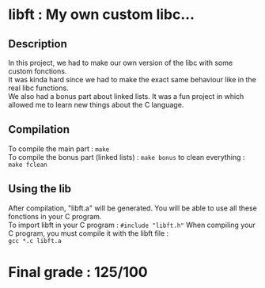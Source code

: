 <h1> libft : My own custom libc...</h1>

<h2>Description</h2>
<p> In this project, we had to make our own version of the libc with some custom fonctions.<br>
It was kinda hard since we had to make the exact same behaviour like in the real libc functions.<br>
We also had a bonus part about linked lists. It was a fun project in which allowed me to learn new things about the C language. </p>

<h2>Compilation</h2>
<p>To compile the main part : <code>make</code><br>
To compile the bonus part (linked lists) : <code>make bonus</code><be>
to clean everything : <code>make fclean</code><br></p>

<h2>Using the lib</h2>
<p>After compilation, "libft.a" will be generated. You will be able to use all these fonctions in your C program.<br>
To import libft in your C program :
<code>#include "libft.h"</code>
When compiling your C program, you must compile it with the libft file :<br>
<code>gcc *.c libft.a</code></p>

<h1>Final grade : 125/100<h1>